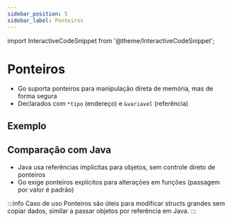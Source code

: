 ```yaml
---
sidebar_position: 5
sidebar_label: Ponteiros
---
```


import InteractiveCodeSnippet from '@theme/InteractiveCodeSnippet';

# Ponteiros

- Go suporta ponteiros para manipulação direta de memória, mas de forma segura
- Declarados com `*tipo` (endereço) e `&variavel` (referência)

## Exemplo

<InteractiveCodeSnippet 
    src="code/mod2/ponteiros.go" 
    allowExecute={true} 
    allowEdit={false} />

## Comparação com Java

- Java usa referências implícitas para objetos, sem controle direto de ponteiros
- Go exige ponteiros explícitos para alterações em funções (passagem por valor é padrão)

:::info Caso de uso
Ponteiros são úteis para modificar structs grandes sem copiar dados, similar a passar objetos por referência em Java.
:::
